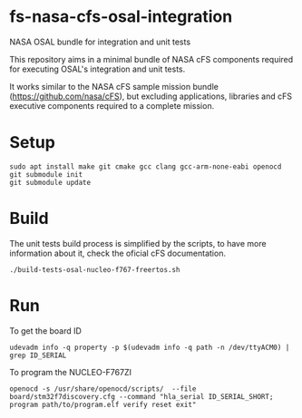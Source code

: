 # fs-nasa-cfs-osal-integration
NASA OSAL bundle for integration and unit tests

This repository aims in a minimal bundle of NASA cFS components required for executing OSAL's integration and unit tests.

It works similar to the NASA cFS sample mission bundle (https://github.com/nasa/cFS), but excluding applications, libraries and cFS executive components required to a complete mission.

# Setup

    sudo apt install make git cmake gcc clang gcc-arm-none-eabi openocd
    git submodule init
    git submodule update

# Build
The unit tests build process is simplified by the scripts, to have more information about it, check the oficial cFS documentation.

    ./build-tests-osal-nucleo-f767-freertos.sh

# Run
To get the board ID

    udevadm info -q property -p $(udevadm info -q path -n /dev/ttyACM0) | grep ID_SERIAL

To program the NUCLEO-F767ZI

    openocd -s /usr/share/openocd/scripts/  --file board/stm32f7discovery.cfg --command "hla_serial ID_SERIAL_SHORT; program path/to/program.elf verify reset exit"
